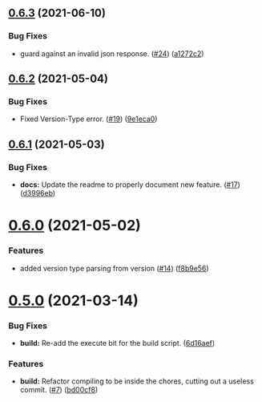 ## [0.6.3](https://github.com//JoshPiper/GModStore-Deployment/compare/v0.6.2...v0.6.3) (2021-06-10)


### Bug Fixes

* guard against an invalid json response. ([#24](https://github.com//JoshPiper/GModStore-Deployment/issues/24)) ([a1272c2](https://github.com//JoshPiper/GModStore-Deployment/commit/a1272c20bfcf052f9798db95c1e16a0220441ab1))



## [0.6.2](https://github.com//JoshPiper/GModStore-Deployment/compare/v0.6.1...v0.6.2) (2021-05-04)


### Bug Fixes

* Fixed Version-Type error. ([#19](https://github.com//JoshPiper/GModStore-Deployment/issues/19)) ([9e1eca0](https://github.com//JoshPiper/GModStore-Deployment/commit/9e1eca0bd8a278cf507d6d8eec9bef471f29a40b))



## [0.6.1](https://github.com//JoshPiper/GModStore-Deployment/compare/v0.6.0...v0.6.1) (2021-05-03)


### Bug Fixes

* **docs:** Update the readme to properly document new feature. ([#17](https://github.com//JoshPiper/GModStore-Deployment/issues/17)) ([d3996eb](https://github.com//JoshPiper/GModStore-Deployment/commit/d3996ebe01565d7493b83c3f3c94fbe8f65c582e))



# [0.6.0](https://github.com//JoshPiper/GModStore-Deployment/compare/v0.5.0...v0.6.0) (2021-05-02)


### Features

* added version type parsing from version ([#14](https://github.com//JoshPiper/GModStore-Deployment/issues/14)) ([f8b9e56](https://github.com//JoshPiper/GModStore-Deployment/commit/f8b9e56b61358d86b7b84be63eef51f758230e91))



# [0.5.0](https://github.com//JoshPiper/GModStore-Deployment/compare/v0.4.1...v0.5.0) (2021-03-14)


### Bug Fixes

* **build:** Re-add the execute bit for the build script. ([6d16aef](https://github.com//JoshPiper/GModStore-Deployment/commit/6d16aef9fa40c4687dca014b37b5173b1f9acce4))


### Features

* **build:** Refactor compiling to be inside the chores, cutting out a useless commit. ([#7](https://github.com//JoshPiper/GModStore-Deployment/issues/7)) ([bd00cf8](https://github.com//JoshPiper/GModStore-Deployment/commit/bd00cf8bcc04f5a075755f4ee6c7fc5e0ccc2fac))



